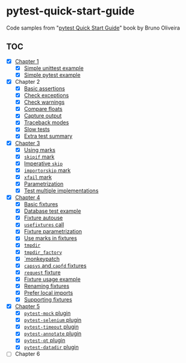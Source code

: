# pytest-quick-start-guide

Code samples from "[pytest Quick Start Guide][1]" book by Bruno Oliveira

## TOC

- [x] [Chapter 1](src/chapter1)
    - [x] [Simple unittest example](src/chapter1/test_unittest.py)
    - [x] [Simple pytest example](src/chapter1/test_pytest.py)
- [x] Chapter 2
    - [x] [Basic assertions](src/chapter2/test_basic_assertions.py)
    - [x] [Check exceptions](src/chapter2/test_checking_exceptions.py)
    - [x] [Check warnings](src/chapter2/test_checking_warnings.py)
    - [x] [Compare floats](src/chapter2/test_compare_float.py)
    - [x] [Capture output](src/chapter2/test_capture_output.py)
    - [x] [Traceback modes](src/chapter2/test_traceback.py)
    - [x] [Slow tests](src/chapter2/test_slow_tests.py)
    - [x] [Extra test summary](src/chapter2/test_last_failed.py)
- [x] [Chapter 3](src/chapter3)
    - [x] [Using marks](src/chapter3/test_marks.py)
    - [x] [`skipif` mark](src/chapter3/test_skipif.py)
    - [x] [Imperative `skip`](src/chapter3/test_skip.py)
    - [x] [`importorskip` mark](src/chapter3/test_importorskip.py)
    - [x] [`xfail` mark](src/chapter3/test_xfail.py)
    - [x] [Parametrization](src/chapter3/test_parametrization.py)
    - [x] [Test multiple implementations](src/chapter3/test_multiple_implementations.py)
- [x] [Chapter 4](src/chapter4)
    - [x] [Basic fixtures](src/chapter4/test_introducing_fixtures.py)
    - [x] [Database test example](src/chapter4/test_database)
    - [x] [Fixture autouse](src/chapter4/test_autouse.py)
    - [x] [`usefixtures` call](src/chapter4/test_usefixtures.py)
    - [x] [Fixture parametrization](src/chapter4/test_parametrize_fixtures.py)
    - [x] [Use marks in fixtures](src/chapter4/test_marks_from_fixtures.py)
    - [x] [`tmpdir`](src/chapter4/test_tmpdir.py)
    - [x] [`tmpdir_factory`](src/chapter4/test_tmpdir_factory.py)
    - [x] [`monkeypatch](src/chapter4/test_monkeypatch.py)
    - [x] [`capsys` and `capfd` fixtures](src/chapter4/test_capsys_capfd.py)
    - [x] [`request` fixture](src/chapter4/test_request.py)
    - [x] [Fixture usage example](src/chapter4/test_when_to_use_fixtures.py)
    - [x] [Renaming fixtures](src/chapter4/test_renaming_fixtures.py)
    - [x] [Prefer local imports](src/chapter4/test_prefer_local_imports.py)
    - [x] [Supporting fixtures](src/chapter4/test_supporting_fixtures.py)
- [x] [Chapter 5](src/chapter5)
    - [x] [`pytest-mock` plugin](src/chapter5/test_pytest_mock.py)
    - [x] [`pytest-selenium` plugin](src/chapter5/test_pytest_selenium.py)
    - [x] [`pytest-timeout` plugin](src/chapter5/test_pytest_timeout.py)
    - [x] [`pytest-annotate` plugin](src/chapter5/test_pytest_annotate.py)
    - [x] [`pytest-qt` plugin](src/chapter5/test_pytest_qt.py)
    - [x] [`pytest-datadir` plugin](src/chapter5/test_pytest_datadir.py)
- [ ] Chapter 6

 [1]: https://www.goodreads.com/book/show/41632891-pytest-quick-start-guide
